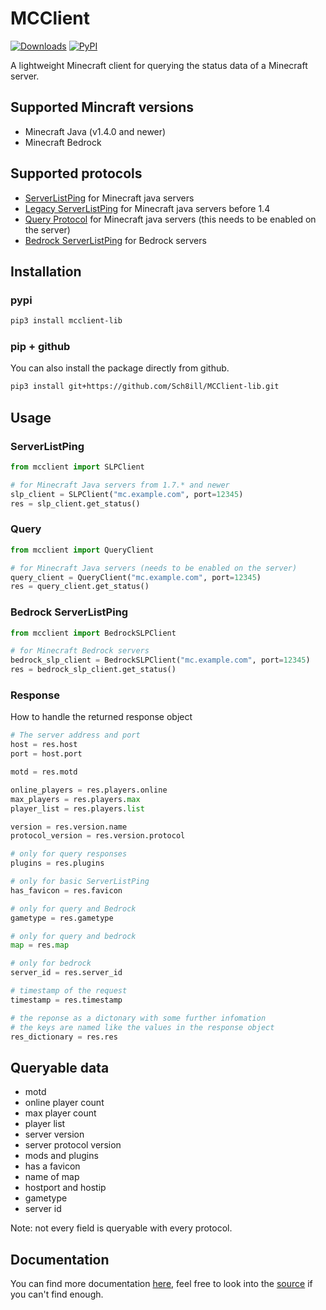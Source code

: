 # MCClient

[![Downloads](https://static.pepy.tech/badge/mcclient-lib)](https://pepy.tech/project/mcclient-lib)
[![PyPI](https://img.shields.io/pypi/v/mcclient-lib?color=green&label=PyPI%20package)](https://pypi.org/project/mcclient-lib/)

A lightweight Minecraft client for querying the status data of a Minecraft server.

## Supported Mincraft versions

* Minecraft Java (v1.4.0 and newer)
* Minecraft Bedrock

## Supported protocols

* [ServerListPing](https://wiki.vg/Server_List_Ping "wiki.vg/Server_List_Ping") for Minecraft java servers
* [Legacy ServerListPing](https://wiki.vg/Server_List_Ping#1.4_to_1.5 "wiki.vg/Server_List_Ping#1.4_to_1.5") for Minecraft java servers before 1.4
* [Query Protocol](https://wiki.vg/Query "wiki.vg/Query") for Minecraft java servers (this needs to be enabled on the server)
* [Bedrock ServerListPing](https://wiki.vg/Raknet_Protocol#Unconnected_Ping "wiki.vg/Raknet_Protocol#Unconnected_Ping") for Bedrock servers

## Installation

### pypi

```bash
pip3 install mcclient-lib
```

### pip + github

 You can also install the package directly from github.

 ```bash
 pip3 install git+https://github.com/Sch8ill/MCClient-lib.git
 ```

## Usage

### ServerListPing

```python
from mcclient import SLPClient

# for Minecraft Java servers from 1.7.* and newer
slp_client = SLPClient("mc.example.com", port=12345)
res = slp_client.get_status()
 ```

### Query

```python
from mcclient import QueryClient

# for Minecraft Java servers (needs to be enabled on the server)
query_client = QueryClient("mc.example.com", port=12345)
res = query_client.get_status()
```

### Bedrock ServerListPing

```python
from mcclient import BedrockSLPClient

# for Minecraft Bedrock servers
bedrock_slp_client = BedrockSLPClient("mc.example.com", port=12345)
res = bedrock_slp_client.get_status()
```

### Response

How to handle the returned response object

```python
# The server address and port
host = res.host
port = host.port

motd = res.motd

online_players = res.players.online
max_players = res.players.max
player_list = res.players.list

version = res.version.name
protocol_version = res.version.protocol

# only for query responses
plugins = res.plugins

# only for basic ServerListPing
has_favicon = res.favicon

# only for query and Bedrock
gametype = res.gametype

# only for query and bedrock
map = res.map

# only for bedrock
server_id = res.server_id

# timestamp of the request
timestamp = res.timestamp

# the reponse as a dictonary with some further infomation
# the keys are named like the values in the response object
res_dictionary = res.res
```

## Queryable data

* motd
* online player count
* max player count
* player list
* server version
* server protocol version
* mods and plugins
* has a favicon
* name of map
* hostport and hostip
* gametype
* server id

Note: not every field is queryable with every protocol.

## Documentation

You can find more documentation [here](https://github.com/Sch8ill/MCClient-lib/blob/master/docs.md "/docs.md"), feel free to look into the [source](https://github.com/Sch8ill/MCClient-lib "github.com/Sch8ill/MCClient-lib") if you can't find enough.
